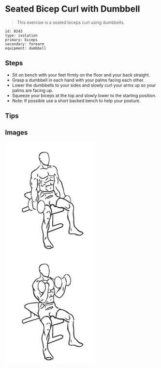 # Seated Bicep Curl with Dumbbell
> This exercise is a seated biceps curl using dumbbells.

``` 
id: 0243 
type: isolation 
primary: biceps 
secondary: forearm 
equipment: dumbbell 
``` 

## Steps

 - Sit on bench with your feet firmly on the floor and your back straight.
 - Grasp a dumbbell in each hand with your palms facing each other.
 - Lower the dumbbells to your sides and slowly curl your arms up so your palms are facing up.
 - Squeeze your biceps at the top and slowly lower to the starting position.
 - Note: If possible use a short backed bench to help your posture.

## Tips


## Images

<svg width="221pt" height="275pt" viewBox="0 0 221 275" xmlns="http://www.w3.org/2000/svg">
  <g fill="#FFF">
    <path d="M0 0h221v275H0V0m92.39 26.51c-4.49.79-8.49 4.77-8.53 9.46.09 4.66-.19 10.04 3.63 13.45-.43 3.42.73 7.11-.68 10.33-3.78 2.13-6.73 5.26-9.47 8.56-4.28 1.66-8.13 4.32-11.29 7.65-2.95 3.71-1.84 8.63-2.01 12.96-1.56 4.88-2.59 9.97-2.64 15.11.08 4.33 3.19 7.81 3.82 12.02.13 2.54-.65 5-1.15 7.45-5.79 1.56-12.44 2.1-16.49 7.13.21 1.72.1 3.53.64 5.2 3.98 2.68 7.97 5.35 11.86 8.16-3.05 4.87-3.76 10.57-3.27 16.19-4.49 1.62-9.01 3.21-13.32 5.26-2.1.94-1.06 3.8-1.32 5.6-.34 2.14 1.49 3.48 3.19 4.29 5.23-1.43 10.1-3.96 15.25-5.67 2.46 1.36 6.31 3.22 8.19-.06-2.8-.05-6.19.07-7.94-2.58-3.5-4.82-3.51-11.4-1.97-16.93.85-4.14 3.8-7.24 6.96-9.81.58 2.89 1.02 5.83.65 8.78-.62 4.81 2 9.23 1.99 14.02-.07 4.62 5.54 6.49 9.25 4.92-2.23-1.25-4.78-1.79-7.01-3.04-.83-2.95-.54-6.12-1.63-9.02-.71-1.92-1.13-3.94-.89-5.99.5-5.39-1.12-10.63-2.22-15.83-.47.66-.93 1.32-1.38 1.99 3.13 3.26-1.8 4.25-3.72 6.05-3.7-2.81-7.45-5.56-11.37-8.07.58-1.46.56-3.41 2.02-4.34 3.62-2.53 8.15-2.95 12.33-3.94.07 3.07.12 6.14.13 9.21.59-1.17 1.78-2.23 1.48-3.66-.4-6.52 1.22-12.88 2.29-19.25-.44.32-1.3.94-1.74 1.25-1.11-4.09-3.68-8.03-2.87-12.43.55-3.31.98-6.63 1.63-9.93.57.68 1.71 2.03 2.28 2.71-.55-3.88-1.48-7.76-1.34-11.7.17-4.86 4.81-7.7 8.54-9.91 4.67-1.65 6.88-6.4 10.74-9.19 4.31-3.1 2.88-9.18 3.5-13.72 1.85 2.04 2.85 4.64 4.55 6.77 3.23 2.77 7.58 3.85 11.76 3.89.11 1.99 1.35 4.15.07 5.99-2.76 2.81-6.54-.74-9.93-.08.83-3.36-1.9-5.77-3.62-8.28-.17-.14-.53-.42-.71-.56 1.22 2.95 2.29 5.96 3.68 8.83-2.73.54-5.44 1.16-8.11 1.97 2.54 1.37 5.27.08 7.9-.2 2.88-.42 5.66.68 8.27 1.73 1.33-.95 2.61-1.98 3.74-3.16 4.21-3.24 9.88-2.55 13.79.79-2.22-1.43-4.45-2.9-6.17-4.93-2.59.23-5.06 1.02-7.49 1.91-.03-1.36-.06-2.71-.11-4.06 3.06.99 6.29 1.69 9.48.81-2.44-1.55-5.47-1.33-8.21-1.88 1.62-4.67 2.54-9.61 2.82-14.55-.31-4.41-1.56-8.7-2.49-13.01-2.88-5.41-10.02-5.9-15.34-4.66m23.92 35.9l1.3-1.8c2.59 1.25 5.37 2.29 7.63 4.11 2.4 2.81 3.73 6.48 3.44 10.2-.69 5.07 3.81 8.99 3.32 14.08-.32 3.53 1.91 6.44 4.25 8.8 2.49 2.49 3.3 6.03 4.15 9.32 1.33 5.47 3.68 10.68 4.43 16.3.51 4.13 2.01 8.11 4.29 11.59-1.66 1.4-2.91 3.16-4 5.02-2.87-.22-5.69-.82-8.43-1.67.43-3.63.8-7.41-.29-10.96-.91-3.06-3.08-5.51-5.11-7.89-3.11-2.96-4.13-7.34-6.84-10.61.72 3 1.68 5.96 3.05 8.72 2.23 3.12 5.3 5.69 6.86 9.26 1.21 3.19 1.44 6.67 1 10.03-3.33-.94-6.76-2.3-8.75-5.31 1.45-1.45 3.53-2.59 3.69-4.88-1.79.97-3.41 2.21-4.83 3.67-.44-1.74-.46-3.57-.93-5.3-1.23-1.73-2.95-3.25-3.05-5.53-.56-4.19-.58-8.43-.4-12.64.25-3.47 2.77-6.42 2.8-9.91-.74-4.67-2.59-9.27-1.54-14.07 1.37.53 2.74 1.07 4.11 1.61-.06-.36-.19-1.09-.26-1.45a16.022 16.022 0 0 1-3.44-4.24c-.84 2.15-1.73 4.27-2.72 6.34.46 4.65 2.49 9.14 1.85 13.86-.7 2.7-2.24 5.07-3.6 7.48l-2.74.36c-.6-2.44-1.58-4.76-2.67-7.02.06 2.7.03 5.45-.88 8.03-3.1-.09-6.31-.06-8.87 1.94-.99-.62-1.98-1.24-2.96-1.86.49 1.56.94 3.13 1.33 4.72l-1.6-.05c1.07.88 2.15 1.74 3.21 2.62-1.89-2.66 1.4-3.85 2.91-5.19 4.09 1.15 7.27-3.26 11.18-1.33.47-.47 1.4-1.4 1.86-1.87.05 4.31.69 8.58.9 12.88-3.76 2.09-8.06 2.63-12.14 3.8-.45-.79-.86-1.59-1.26-2.4-2.38-1.72-4.13-4.09-6.07-6.25-.19 3.39 2.49 5.73 4.74 7.83l.7-1.44c.14.64.42 1.93.56 2.58-4.13-.87-8.3-1.64-12.53-1.68-2.44.04-4.59-1.27-6.54-2.58-.77-5.01-.06-10.47-3.04-14.96 1.53-.7 3.15-1.14 4.77-1.59.95.21 1.9.41 2.86.61-.77-.98-1.54-1.96-2.32-2.93-1.72 1.23-3.68 1.01-5.58.46l.64 1.48c-.69.15-2.08.47-2.77.62.93 2.99 2.88 5.63 3.33 8.77.1 2.69.08 5.39.45 8.07-.49 1.14-.97 2.27-1.45 3.41l-3.4-.36c-.61-2.02-1.25-4.03-1.89-6.04 1.53-3.43 2.09-7.16 3.27-10.7-.31-.44-.92-1.33-1.22-1.78.31-3.76 1.51-7.83-.44-11.37-.49-1.17-1.35-1.49-2.57-.96.54 2.21 2.18 4.22 1.73 6.61-.5 3.33-.39 6.7-.3 10.06.2 4.8-4 8.51-3.55 13.34.48-.85 1.43-2.56 1.91-3.42 1.86 4.1 2.43 8.64 2.1 13.1-.09 3.45-2.29 6.51-2.03 10 .14 3.08.9 6.27 2.87 8.72-.51 4.42-2.27 8.67-1.91 13.18.33 5.32 1.93 11.78 7.4 14.01 2.67.91 5.09-.73 7.26-2.06.75 2.68 1.71 5.33 2.15 8.1-.24 3.93-.55 7.89-1.17 11.78-1.67 5.3-3.93 10.57-4.3 16.17.86 8.41 4.88 16.45 3.54 25.06-1.12 4.27.71 8.34 1 12.57.92 3.12 2.66 6 2.76 9.34.03 2.38 2.17 3.81 3.98 4.91 3.59 2.51 8.22 1.9 12.31 1.43.4-.49 1.2-1.46 1.6-1.95l3.81-.06c.58-1.87 1.68-4.02.3-5.82-2.76-4.45-6.62-8.11-8.97-12.85-4.16-5.46-4.53-12.63-3.99-19.21 11.59-4.2 23.08-8.67 34.61-13 3.34-.89 2.72-4.92 3.5-7.54-2.21-1.03-4.35-2.25-6.72-2.87-6.36 1.64-12.49 4.1-18.76 6.06.09-9.36.29-18.71.31-28.06 8.22-2.09 16.49-4.11 24.46-7.05 2.87-.96 3.07-4.31 2.68-6.85 2.55 2.57 5.58 4.65 9.15 5.51-.07 2.53-.6 5.01-1.46 7.39.24-.41.73-1.23.97-1.64.61.82 1.2 1.67 1.83 2.5-.28-2.47-.57-4.93-.92-7.39 1.19-.24 2.39-.48 3.58-.71-.09-.43-.28-1.28-.38-1.7-3.06-.81-6.26-1.53-8.65-3.74-3.25-2.78-7.45-4.36-11.76-4.06-4.16.37-8.42-.62-11.85-3.05 1.97-4.99.77-11.18 4.95-15.13 2.88-4.44 9.05-3.03 12.9-.74.47.04 1.41.11 1.88.15 3.78 2.38 7.51 4.83 11.16 7.4 2.76 1.96 6.62 2.47 8.56 5.49 1.24 2.47 2.27 5.06 3.19 7.67-1.25 5.62-1.79 11.38-1.71 17.13 1.05 5.2 1.73 10.49 1.28 15.81-.46 4.46.7 8.82 1.48 13.17 3.1 3.22 6.36 6.29 9.08 9.86 2.44 3.14 6.25 4.65 10.1 5.06.69.87 1.37 1.75 2.05 2.64-2.02 1-3.89 2.31-6.02 3.07-3.53-.55-7.24-.69-10.47-2.36-3.87-2.17-8.38-.56-12.54-.91-1.38 0-3.43-.6-3.26-2.36-.02-4.34.22-8.82 2.05-12.83-.23-4.3.25-8.65-.55-12.9-.71-2.82-2.59-5.15-3.39-7.93-.98-4.28-.47-9.02-2.86-12.89-.62 4.58-1.69 9.72.69 14.01 1.68 3.34 3.7 6.63 3.99 10.47 1.55 8.23-3.58 15.91-2.08 24.17 3.01 2.25 6.74 2.78 10.36 2 3.71-.89 6.99 1.25 9.99 3.1 2.66-.07 5.28.49 7.92.54 3.37-1.17 6.7-2.86 8.86-5.8-1.2-1.4-2.33-2.9-3.81-4.04-2.15-1.08-4.8-.93-6.73-2.49-3.41-2.16-5.44-5.79-8.57-8.26-1.03-.98-2.5-1.76-2.72-3.3-2.02-7.69-1.02-15.73-1.83-23.56-1.37-6.73-1.3-13.74.19-20.43-.22-5.69-3.03-11.62-8.39-14.18.71-4.86.34-10.18-2.52-14.32-2.09-3.24-6.9-4.63-10.17-2.38-.66-2.01-1.56-3.92-2.5-5.8-2.29-4.67-1.35-10.1-3.27-14.88-1.63-4.24-2.04-8.85-3.85-13.02-1.44-3.68-6.01-5.32-6.65-9.41-.67-3.55-1.08-7.2-2.66-10.5-2.34-4.31-.02-9.72-2.93-13.88-1.61-3.94-5.68-5.96-9.59-6.89-1.21.43-2.49 1.27-2.45 2.69m-11.13 11.3c.49 3.81 2.63 7.53.74 11.3-3.61 1.06-6.74 3.08-9.91 4.99-4.87 2.31-8.4-2.61-11.96-5.01.44 4.17 5.07 7.08 8.96 7.44 4.42.55 6.87-3.81 10.87-4.65 3.22-.64 3.87-4.27 5.2-6.74-.99-2.6-2.02-5.23-3.9-7.33m-23.72 5.53c-1.31 2.7-2.52 5.84-.85 8.68 1.09-2.75 2.45-5.84.85-8.68m27.1 3.68c1.94 4.89 7.82 2.82 11.46 1.46-1.96-1.38-4.18-.21-6.22.22-1.73-.6-3.47-1.21-5.24-1.68m19.33 2.55c-.24 5.05 3.9 9.26 2.86 14.32-.29 2.26-.55 4.52-.58 6.79 4.55-6.67.99-14.74-2.28-21.11m-14.27 2.96c-1.18 1.05-2.43 2.05-4.01 2.41.73.45 1.45.91 2.18 1.38.13.81.41 2.45.54 3.27-2.41.83-5.08 1.25-6.85 3.27-.54.1-1.61.28-2.15.37-.4.61-1.2 1.81-1.61 2.41-2.08-.8-4.1-1.77-6.19-2.54 1.27 2.3 3.4 3.81 5.89 4.56 2.95-3.7 7.76-4.8 11.85-6.76 2.78.25 5.54.67 8.23 1.49-1.54-3.01-4.89-3.22-7.88-2.94-.38-1.53-1.01-2.96-1.85-4.29.91-.59 1.82-1.18 2.72-1.78 1.24.42 2.48.83 3.73 1.24-.85-.83-1.71-1.65-2.56-2.47-.51.1-1.53.28-2.04.38m-14.6 8.73c1.57-.71 3.1-1.52 4.64-2.3 1.32-2.28 2.99-4.34 4.67-6.36-4.85.37-5.9 6.01-9.31 8.66m-26.74-5.38c.02.84.08 2.53.11 3.37 1.6-1.58 3.28-3.08 4.83-4.72-1.67.38-3.32.83-4.94 1.35m11.57 2.99c.06.76.17 2.26.23 3.01 2.77 1.66 5.9 1.43 8.89.57-.58-.58-1.17-1.16-1.75-1.74-1.89.62-5.35 1.69-5.85-1.15.6-.43 1.78-1.3 2.38-1.73-1.43-.82-2.67.43-3.9 1.04m-19.4 5.3c.39 2.9.31 6.04 1.95 8.59 1.33-3.05 1.14-6.7-1.95-8.59m29.77 5.71c1.44 2.96 5.5 2.18 6.57-.7-2.19.22-4.39.38-6.57.7m2.09 5.12c-2.68-1.35-5.29-2.82-7.86-4.35-.08 3.84 4.67 6.3 7.86 4.35m16.19 3.54c-1.12.61-.87 3.41.72 2.24 2.08-.83 1.39-4.66-.72-2.24m-36.96 27.81c-.18 2.81.47 5.53 1.95 7.94-.16-2.72-.52-5.41-.84-8.1l-1.11.16m-4.75 4.91c-.77.92-.7 2.88.52 3.39 1.9-.14 1.42-4.32-.52-3.39m86.57 6.63c.72 2.78 2.1 5.38 2.48 8.25a9.079 9.079 0 0 1-2.63 2.75c-3.67-.14-5.91-3.63-9.18-4.89 1.67 3.04 4.35 5.86 7.96 6.33 2.46.53 4.48-1.5 5.68-3.39.41-3.57-1.78-6.77-4.31-9.05m6.15 59.21c-1.47 3.32-.64 6.76 1.85 9.26-.47-3.11-1.04-6.22-1.85-9.26z"/>
    <path d="M88.73 30.67c3.56-3.26 8.72-3.22 13.25-3.04 1.91 1.88 4.59 3.53 5.04 6.4.59 4.37 2.51 8.68 1.59 13.14-.55 2.89-.86 5.85-1.92 8.61-1.03 1.67-3.19 2.75-5.04 1.68-3.28-1.47-7.53-2.26-9.13-5.9-1.16-2.84-4.26-3.94-6.21-6.12.58-1.45 1.16-2.89 1.74-4.33-.71.11-2.12.34-2.82.45-.25-3.87.29-8.28 3.5-10.89zM86.85 121.3c2.22 1.39 4.45 3.1 7.21 3.1 4.31.18 8.53 1.2 12.83 1.35 4.29-.67 8.57-1.59 12.64-3.1a79.5 79.5 0 0 0 3.48 3.39c-.06 1.61-.15 3.21-.28 4.82l1.55.36c.86 2.87 3.23 4.65 5.6 6.24 2.07-.04 4.13.14 6.17.5-4.53 2.34-6.97 6.69-9.52 10.84-.37 3.75-.92 7.47-1.66 11.17-1.25-2.8-3.91-4.28-6.6-5.4-1.92.55-3.86 1.03-5.8 1.53-.74-1.61-1.46-3.23-2.17-4.86 1.02-1.73 1.99-3.48 2.79-5.33-1.87 1.36-4.23 2.77-4.68 5.22.63 3.36 2.56 6.29 3.58 9.53-2.94-3.76-8.17-6.4-12.75-3.92-.49-3.14-1.35-6.36-3.46-8.83-1.61-2.21-4.6-2.29-6.95-3.18-2.6 1.04-4.63 2.98-6.52 5-2.96-3.6-3.04-8.62-1.54-12.85 1.47-4.14.39-8.55.89-12.81.24 1.2.73 3.58.97 4.78.7-2.95 3.82-4.55 4.22-7.55m12.36 6.89c-.94.35-1.89.67-2.84.97-1.53 5.04-7.23 5.96-10.09 9.8 4.52-1.48 9.83-3.49 11.37-8.48 6.32-1.3 12.87-1.13 19.11-2.88 1.56-.65 2.52-2.17 3.7-3.31-6.71 2.95-13.98 3.94-21.25 3.9m-9.53-2.92c-1.31 3.03-3.26 6.33-1.71 9.66.79-2.67 1.55-5.36 2.65-7.93 2.02.4 4.1 1.47 6.18.87.09-.22.25-.66.34-.87-2.45-.73-4.96-1.21-7.46-1.73m-7.05 4.78c.18 6.39-.22 12.74-.46 19.12 1.26-2.55 2.44-5.27 2.25-8.18-.09-3.69.41-7.71-1.79-10.94m16.73 2.38c-.07 1.26-.13 2.52-.17 3.79 1.02-1.18 2.02-2.37 2.99-3.59l-2.82-.2m6.18 4.17c-2.38 1.84-6.03 2.94-6.62 6.28 6.71-3.71 13.13-8.46 21.01-9.37-4.83-2.42-10.18.69-14.39 3.09m10.65-2.03c-.33.61-.98 1.83-1.3 2.44-4.2.56-8.09 2.39-11.51 4.83 4.13-.18 7.59-2.77 11.61-3.46 1.61-1.23 3.27-2.38 4.88-3.61l-3.68-.2zM146.67 140.89c1.27-3.74 5.09-5.5 8.2-7.44 2.02 1.55 4.37 2.97 5.41 5.41 1.98 3.81 1.62 8.19 1.91 12.33-4.79-4.01-10.11-7.21-15.52-10.3z"/>
    <path d="M90.29 146.15c4.19.85 6.59 5.13 7.45 9.02.94 5.7.41 11.97-2.9 16.86-1.91 2.69-5.29 5.01-8.71 3.78-4.03-1.94-5.35-6.77-5.77-10.87-.55-7.35 2.29-16.23 9.93-18.79zM113.14 162.63c.18-2.91 2.54-4.41 4.83-5.66 2.69 1.93 4.86 7.48 8.77 4.66 4.03 2.49 8.66 4.07 13.44 3.61 2.53-.55 5.45 2.27 3.91 4.76-7.46 3.04-15.27 5.21-23.13 6.96-1.6.47-3.39.7-4.58 2.01.85-5.67-.25-11.43-3.24-16.34z"/>
    <path d="M99.54 158.19c2.7.42 5.45.55 8.13 1.14 4.93 5.64 7.69 13.02 6.83 20.57-.87-2.94-2.47-5.57-4.86-7.49-1.15-.41-2.17.53-3.21.83l.07-1.03c-1.83 1.91-3.75 3.75-5.43 5.8 2.09-.64 3.86-1.95 5.59-3.24l-.61-.9c1.3-.05 2.61-.09 3.91-.13l-1.04.7c1.02.89 2.05 1.78 3.07 2.68-.09 1.92-.21 3.83-.45 5.74 1.5 4.04-1.94 7.31-2.56 11.13-.79 4.63-4 8.27-5.26 12.74-1.07 3.45-.99 7.15-.4 10.68 2.71-4.82 1.02-10.94 4.36-15.62.24 4.41 1.01 9.13-.98 13.28-3.04 6.48-3.19 13.97-1.87 20.9.82 5.66 4.63 10.12 7.36 14.96 2.5 3.02 5.1 5.99 6.96 9.48-1.43.31-2.86.59-4.29.85-.17-.72-.51-2.18-.68-2.9-.49-.26-1.46-.78-1.95-1.04-3.1.7-6.28.46-9.41.83-2.67 1.65 1.26 1.28 2.15 1.8 3.17 1.01 7.15-2.11 9.14 1.68-4.52 3.81-13.5 1.98-14.15-4.49-1.2-5.17-3.54-10-4.63-15.2.11-3.31 1.23-6.56.82-9.9-.46-6.86-3.54-13.23-3.94-20.1.22-5.13 1.99-10.07 3.99-14.76 1.46 2.67 1.27 6.8 4.47 8.14-1.37-5.65-3.78-11.23-3.46-17.14.7-4.62-.1-9.45-2.07-13.67 2.03-2.98 2.57-7.1 5.89-9.03-.53.07-1.58.2-2.11.27.24-2.52.47-5.04.62-7.56m4.75 31.09l.44 2.03 2.91.15c.35-.73.69-1.46 1.03-2.2-1.46-.03-2.92.01-4.38.02m-6.88 54.62c3.34-1.65 4.64-5.29 6.09-8.46-4.02.34-4.66 5.44-6.09 8.46zM43.95 167.13c4.38-1.73 8.8-3.38 13.09-5.31.88 2.09 1.78 4.17 2.72 6.23-4.92 1.65-9.81 3.42-14.53 5.6-1.19-1.98-1.14-4.3-1.28-6.52z"/>
    <path d="M114.14 185.22c.6-2.14 1.63-4.17 3.42-5.58.55 10.33-1.19 20.69-.3 31.02 6.43-1.61 12.59-4.15 18.94-6.04 2.01-.86 3.93.5 5.81 1.08-.14 1.33-.29 2.66-.43 3.99-11.58 5.02-23.59 8.98-35.35 13.53 1.04-3.62 2.69-7.02 3.66-10.65.78-4.16.09-8.4.01-12.58.31-5.19 2.87-9.84 4.24-14.77z"/>
  </g>
  <g fill="#333">
    <path d="M92.39 26.51c5.32-1.24 12.46-.75 15.34 4.66.93 4.31 2.18 8.6 2.49 13.01-.28 4.94-1.2 9.88-2.82 14.55 2.74.55 5.77.33 8.21 1.88-3.19.88-6.42.18-9.48-.81.05 1.35.08 2.7.11 4.06 2.43-.89 4.9-1.68 7.49-1.91 1.72 2.03 3.95 3.5 6.17 4.93-3.91-3.34-9.58-4.03-13.79-.79-1.13 1.18-2.41 2.21-3.74 3.16-2.61-1.05-5.39-2.15-8.27-1.73-2.63.28-5.36 1.57-7.9.2 2.67-.81 5.38-1.43 8.11-1.97-1.39-2.87-2.46-5.88-3.68-8.83.18.14.54.42.71.56 1.72 2.51 4.45 4.92 3.62 8.28 3.39-.66 7.17 2.89 9.93.08 1.28-1.84.04-4-.07-5.99-4.18-.04-8.53-1.12-11.76-3.89-1.7-2.13-2.7-4.73-4.55-6.77-.62 4.54.81 10.62-3.5 13.72-3.86 2.79-6.07 7.54-10.74 9.19-3.73 2.21-8.37 5.05-8.54 9.91-.14 3.94.79 7.82 1.34 11.7-.57-.68-1.71-2.03-2.28-2.71-.65 3.3-1.08 6.62-1.63 9.93-.81 4.4 1.76 8.34 2.87 12.43.44-.31 1.3-.93 1.74-1.25-1.07 6.37-2.69 12.73-2.29 19.25.3 1.43-.89 2.49-1.48 3.66-.01-3.07-.06-6.14-.13-9.21-4.18.99-8.71 1.41-12.33 3.94-1.46.93-1.44 2.88-2.02 4.34 3.92 2.51 7.67 5.26 11.37 8.07 1.92-1.8 6.85-2.79 3.72-6.05.45-.67.91-1.33 1.38-1.99 1.1 5.2 2.72 10.44 2.22 15.83-.24 2.05.18 4.07.89 5.99 1.09 2.9.8 6.07 1.63 9.02 2.23 1.25 4.78 1.79 7.01 3.04-3.71 1.57-9.32-.3-9.25-4.92.01-4.79-2.61-9.21-1.99-14.02.37-2.95-.07-5.89-.65-8.78-3.16 2.57-6.11 5.67-6.96 9.81-1.54 5.53-1.53 12.11 1.97 16.93 1.75 2.65 5.14 2.53 7.94 2.58-1.88 3.28-5.73 1.42-8.19.06-5.15 1.71-10.02 4.24-15.25 5.67-1.7-.81-3.53-2.15-3.19-4.29.26-1.8-.78-4.66 1.32-5.6 4.31-2.05 8.83-3.64 13.32-5.26-.49-5.62.22-11.32 3.27-16.19-3.89-2.81-7.88-5.48-11.86-8.16-.54-1.67-.43-3.48-.64-5.2 4.05-5.03 10.7-5.57 16.49-7.13.5-2.45 1.28-4.91 1.15-7.45-.63-4.21-3.74-7.69-3.82-12.02.05-5.14 1.08-10.23 2.64-15.11.17-4.33-.94-9.25 2.01-12.96 3.16-3.33 7.01-5.99 11.29-7.65 2.74-3.3 5.69-6.43 9.47-8.56 1.41-3.22.25-6.91.68-10.33-3.82-3.41-3.54-8.79-3.63-13.45.04-4.69 4.04-8.67 8.53-9.46m-3.66 4.16c-3.21 2.61-3.75 7.02-3.5 10.89.7-.11 2.11-.34 2.82-.45-.58 1.44-1.16 2.88-1.74 4.33 1.95 2.18 5.05 3.28 6.21 6.12 1.6 3.64 5.85 4.43 9.13 5.9 1.85 1.07 4.01-.01 5.04-1.68 1.06-2.76 1.37-5.72 1.92-8.61.92-4.46-1-8.77-1.59-13.14-.45-2.87-3.13-4.52-5.04-6.4-4.53-.18-9.69-.22-13.25 3.04M43.95 167.13c.14 2.22.09 4.54 1.28 6.52 4.72-2.18 9.61-3.95 14.53-5.6-.94-2.06-1.84-4.14-2.72-6.23-4.29 1.93-8.71 3.58-13.09 5.31z"/>
    <path d="M116.31 62.41c-.04-1.42 1.24-2.26 2.45-2.69 3.91.93 7.98 2.95 9.59 6.89 2.91 4.16.59 9.57 2.93 13.88 1.58 3.3 1.99 6.95 2.66 10.5.64 4.09 5.21 5.73 6.65 9.41 1.81 4.17 2.22 8.78 3.85 13.02 1.92 4.78.98 10.21 3.27 14.88.94 1.88 1.84 3.79 2.5 5.8 3.27-2.25 8.08-.86 10.17 2.38 2.86 4.14 3.23 9.46 2.52 14.32 5.36 2.56 8.17 8.49 8.39 14.18a49.183 49.183 0 0 0-.19 20.43c.81 7.83-.19 15.87 1.83 23.56.22 1.54 1.69 2.32 2.72 3.3 3.13 2.47 5.16 6.1 8.57 8.26 1.93 1.56 4.58 1.41 6.73 2.49 1.48 1.14 2.61 2.64 3.81 4.04-2.16 2.94-5.49 4.63-8.86 5.8-2.64-.05-5.26-.61-7.92-.54-3-1.85-6.28-3.99-9.99-3.1-3.62.78-7.35.25-10.36-2-1.5-8.26 3.63-15.94 2.08-24.17-.29-3.84-2.31-7.13-3.99-10.47-2.38-4.29-1.31-9.43-.69-14.01 2.39 3.87 1.88 8.61 2.86 12.89.8 2.78 2.68 5.11 3.39 7.93.8 4.25.32 8.6.55 12.9-1.83 4.01-2.07 8.49-2.05 12.83-.17 1.76 1.88 2.36 3.26 2.36 4.16.35 8.67-1.26 12.54.91 3.23 1.67 6.94 1.81 10.47 2.36 2.13-.76 4-2.07 6.02-3.07-.68-.89-1.36-1.77-2.05-2.64-3.85-.41-7.66-1.92-10.1-5.06-2.72-3.57-5.98-6.64-9.08-9.86-.78-4.35-1.94-8.71-1.48-13.17.45-5.32-.23-10.61-1.28-15.81-.08-5.75.46-11.51 1.71-17.13-.92-2.61-1.95-5.2-3.19-7.67-1.94-3.02-5.8-3.53-8.56-5.49-3.65-2.57-7.38-5.02-11.16-7.4-.47-.04-1.41-.11-1.88-.15-3.85-2.29-10.02-3.7-12.9.74-4.18 3.95-2.98 10.14-4.95 15.13 3.43 2.43 7.69 3.42 11.85 3.05 4.31-.3 8.51 1.28 11.76 4.06 2.39 2.21 5.59 2.93 8.65 3.74.1.42.29 1.27.38 1.7-1.19.23-2.39.47-3.58.71.35 2.46.64 4.92.92 7.39-.63-.83-1.22-1.68-1.83-2.5-.24.41-.73 1.23-.97 1.64.86-2.38 1.39-4.86 1.46-7.39-3.57-.86-6.6-2.94-9.15-5.51.39 2.54.19 5.89-2.68 6.85-7.97 2.94-16.24 4.96-24.46 7.05-.02 9.35-.22 18.7-.31 28.06 6.27-1.96 12.4-4.42 18.76-6.06 2.37.62 4.51 1.84 6.72 2.87-.78 2.62-.16 6.65-3.5 7.54-11.53 4.33-23.02 8.8-34.61 13-.54 6.58-.17 13.75 3.99 19.21 2.35 4.74 6.21 8.4 8.97 12.85 1.38 1.8.28 3.95-.3 5.82l-3.81.06c-.4.49-1.2 1.46-1.6 1.95-4.09.47-8.72 1.08-12.31-1.43-1.81-1.1-3.95-2.53-3.98-4.91-.1-3.34-1.84-6.22-2.76-9.34-.29-4.23-2.12-8.3-1-12.57 1.34-8.61-2.68-16.65-3.54-25.06.37-5.6 2.63-10.87 4.3-16.17.62-3.89.93-7.85 1.17-11.78-.44-2.77-1.4-5.42-2.15-8.1-2.17 1.33-4.59 2.97-7.26 2.06-5.47-2.23-7.07-8.69-7.4-14.01-.36-4.51 1.4-8.76 1.91-13.18-1.97-2.45-2.73-5.64-2.87-8.72-.26-3.49 1.94-6.55 2.03-10 .33-4.46-.24-9-2.1-13.1-.48.86-1.43 2.57-1.91 3.42-.45-4.83 3.75-8.54 3.55-13.34-.09-3.36-.2-6.73.3-10.06.45-2.39-1.19-4.4-1.73-6.61 1.22-.53 2.08-.21 2.57.96 1.95 3.54.75 7.61.44 11.37.3.45.91 1.34 1.22 1.78-1.18 3.54-1.74 7.27-3.27 10.7.64 2.01 1.28 4.02 1.89 6.04l3.4.36c.48-1.14.96-2.27 1.45-3.41-.37-2.68-.35-5.38-.45-8.07-.45-3.14-2.4-5.78-3.33-8.77.69-.15 2.08-.47 2.77-.62l-.64-1.48c1.9.55 3.86.77 5.58-.46.78.97 1.55 1.95 2.32 2.93-.96-.2-1.91-.4-2.86-.61-1.62.45-3.24.89-4.77 1.59 2.98 4.49 2.27 9.95 3.04 14.96 1.95 1.31 4.1 2.62 6.54 2.58 4.23.04 8.4.81 12.53 1.68-.14-.65-.42-1.94-.56-2.58l-.7 1.44c-2.25-2.1-4.93-4.44-4.74-7.83 1.94 2.16 3.69 4.53 6.07 6.25.4.81.81 1.61 1.26 2.4 4.08-1.17 8.38-1.71 12.14-3.8-.21-4.3-.85-8.57-.9-12.88-.46.47-1.39 1.4-1.86 1.87-3.91-1.93-7.09 2.48-11.18 1.33-1.51 1.34-4.8 2.53-2.91 5.19-1.06-.88-2.14-1.74-3.21-2.62l1.6.05c-.39-1.59-.84-3.16-1.33-4.72.98.62 1.97 1.24 2.96 1.86 2.56-2 5.77-2.03 8.87-1.94.91-2.58.94-5.33.88-8.03 1.09 2.26 2.07 4.58 2.67 7.02l2.74-.36c1.36-2.41 2.9-4.78 3.6-7.48.64-4.72-1.39-9.21-1.85-13.86.99-2.07 1.88-4.19 2.72-6.34.9 1.61 2.06 3.03 3.44 4.24.07.36.2 1.09.26 1.45-1.37-.54-2.74-1.08-4.11-1.61-1.05 4.8.8 9.4 1.54 14.07-.03 3.49-2.55 6.44-2.8 9.91-.18 4.21-.16 8.45.4 12.64.1 2.28 1.82 3.8 3.05 5.53.47 1.73.49 3.56.93 5.3 1.42-1.46 3.04-2.7 4.83-3.67-.16 2.29-2.24 3.43-3.69 4.88 1.99 3.01 5.42 4.37 8.75 5.31.44-3.36.21-6.84-1-10.03-1.56-3.57-4.63-6.14-6.86-9.26-1.37-2.76-2.33-5.72-3.05-8.72 2.71 3.27 3.73 7.65 6.84 10.61 2.03 2.38 4.2 4.83 5.11 7.89 1.09 3.55.72 7.33.29 10.96 2.74.85 5.56 1.45 8.43 1.67 1.09-1.86 2.34-3.62 4-5.02-2.28-3.48-3.78-7.46-4.29-11.59-.75-5.62-3.1-10.83-4.43-16.3-.85-3.29-1.66-6.83-4.15-9.32-2.34-2.36-4.57-5.27-4.25-8.8.49-5.09-4.01-9.01-3.32-14.08.29-3.72-1.04-7.39-3.44-10.2-2.26-1.82-5.04-2.86-7.63-4.11l-1.3 1.8M86.85 121.3c-.4 3-3.52 4.6-4.22 7.55-.24-1.2-.73-3.58-.97-4.78-.5 4.26.58 8.67-.89 12.81-1.5 4.23-1.42 9.25 1.54 12.85 1.89-2.02 3.92-3.96 6.52-5 2.35.89 5.34.97 6.95 3.18 2.11 2.47 2.97 5.69 3.46 8.83 4.58-2.48 9.81.16 12.75 3.92-1.02-3.24-2.95-6.17-3.58-9.53.45-2.45 2.81-3.86 4.68-5.22-.8 1.85-1.77 3.6-2.79 5.33.71 1.63 1.43 3.25 2.17 4.86 1.94-.5 3.88-.98 5.8-1.53 2.69 1.12 5.35 2.6 6.6 5.4.74-3.7 1.29-7.42 1.66-11.17 2.55-4.15 4.99-8.5 9.52-10.84-2.04-.36-4.1-.54-6.17-.5-2.37-1.59-4.74-3.37-5.6-6.24l-1.55-.36c.13-1.61.22-3.21.28-4.82a79.5 79.5 0 0 1-3.48-3.39c-4.07 1.51-8.35 2.43-12.64 3.1-4.3-.15-8.52-1.17-12.83-1.35-2.76 0-4.99-1.71-7.21-3.1m59.82 19.59c5.41 3.09 10.73 6.29 15.52 10.3-.29-4.14.07-8.52-1.91-12.33-1.04-2.44-3.39-3.86-5.41-5.41-3.11 1.94-6.93 3.7-8.2 7.44m-56.38 5.26c-7.64 2.56-10.48 11.44-9.93 18.79.42 4.1 1.74 8.93 5.77 10.87 3.42 1.23 6.8-1.09 8.71-3.78 3.31-4.89 3.84-11.16 2.9-16.86-.86-3.89-3.26-8.17-7.45-9.02m22.85 16.48c2.99 4.91 4.09 10.67 3.24 16.34 1.19-1.31 2.98-1.54 4.58-2.01 7.86-1.75 15.67-3.92 23.13-6.96 1.54-2.49-1.38-5.31-3.91-4.76-4.78.46-9.41-1.12-13.44-3.61-3.91 2.82-6.08-2.73-8.77-4.66-2.29 1.25-4.65 2.75-4.83 5.66m-13.6-4.44c-.15 2.52-.38 5.04-.62 7.56.53-.07 1.58-.2 2.11-.27-3.32 1.93-3.86 6.05-5.89 9.03 1.97 4.22 2.77 9.05 2.07 13.67-.32 5.91 2.09 11.49 3.46 17.14-3.2-1.34-3.01-5.47-4.47-8.14-2 4.69-3.77 9.63-3.99 14.76.4 6.87 3.48 13.24 3.94 20.1.41 3.34-.71 6.59-.82 9.9 1.09 5.2 3.43 10.03 4.63 15.2.65 6.47 9.63 8.3 14.15 4.49-1.99-3.79-5.97-.67-9.14-1.68-.89-.52-4.82-.15-2.15-1.8 3.13-.37 6.31-.13 9.41-.83.49.26 1.46.78 1.95 1.04.17.72.51 2.18.68 2.9 1.43-.26 2.86-.54 4.29-.85-1.86-3.49-4.46-6.46-6.96-9.48-2.73-4.84-6.54-9.3-7.36-14.96-1.32-6.93-1.17-14.42 1.87-20.9 1.99-4.15 1.22-8.87.98-13.28-3.34 4.68-1.65 10.8-4.36 15.62-.59-3.53-.67-7.23.4-10.68 1.26-4.47 4.47-8.11 5.26-12.74.62-3.82 4.06-7.09 2.56-11.13.24-1.91.36-3.82.45-5.74-1.02-.9-2.05-1.79-3.07-2.68l1.04-.7c-1.3.04-2.61.08-3.91.13l.61.9c-1.73 1.29-3.5 2.6-5.59 3.24 1.68-2.05 3.6-3.89 5.43-5.8l-.07 1.03c1.04-.3 2.06-1.24 3.21-.83 2.39 1.92 3.99 4.55 4.86 7.49.86-7.55-1.9-14.93-6.83-20.57-2.68-.59-5.43-.72-8.13-1.14m14.6 27.03c-1.37 4.93-3.93 9.58-4.24 14.77.08 4.18.77 8.42-.01 12.58-.97 3.63-2.62 7.03-3.66 10.65 11.76-4.55 23.77-8.51 35.35-13.53.14-1.33.29-2.66.43-3.99-1.88-.58-3.8-1.94-5.81-1.08-6.35 1.89-12.51 4.43-18.94 6.04-.89-10.33.85-20.69.3-31.02-1.79 1.41-2.82 3.44-3.42 5.58z"/>
    <path d="M105.18 73.71c1.88 2.1 2.91 4.73 3.9 7.33-1.33 2.47-1.98 6.1-5.2 6.74-4 .84-6.45 5.2-10.87 4.65-3.89-.36-8.52-3.27-8.96-7.44 3.56 2.4 7.09 7.32 11.96 5.01 3.17-1.91 6.3-3.93 9.91-4.99 1.89-3.77-.25-7.49-.74-11.3zM81.46 79.24c1.6 2.84.24 5.93-.85 8.68-1.67-2.84-.46-5.98.85-8.68zM108.56 82.92c1.77.47 3.51 1.08 5.24 1.68 2.04-.43 4.26-1.6 6.22-.22-3.64 1.36-9.52 3.43-11.46-1.46zM127.89 85.47c3.27 6.37 6.83 14.44 2.28 21.11.03-2.27.29-4.53.58-6.79 1.04-5.06-3.1-9.27-2.86-14.32zM113.62 88.43c.51-.1 1.53-.28 2.04-.38.85.82 1.71 1.64 2.56 2.47-1.25-.41-2.49-.82-3.73-1.24-.9.6-1.81 1.19-2.72 1.78.84 1.33 1.47 2.76 1.85 4.29 2.99-.28 6.34-.07 7.88 2.94-2.69-.82-5.45-1.24-8.23-1.49-4.09 1.96-8.9 3.06-11.85 6.76-2.49-.75-4.62-2.26-5.89-4.56 2.09.77 4.11 1.74 6.19 2.54.41-.6 1.21-1.8 1.61-2.41.54-.09 1.61-.27 2.15-.37 1.77-2.02 4.44-2.44 6.85-3.27-.13-.82-.41-2.46-.54-3.27-.73-.47-1.45-.93-2.18-1.38 1.58-.36 2.83-1.36 4.01-2.41z"/>
    <path d="M99.02 97.16c3.41-2.65 4.46-8.29 9.31-8.66-1.68 2.02-3.35 4.08-4.67 6.36-1.54.78-3.07 1.59-4.64 2.3zM72.28 91.78c1.62-.52 3.27-.97 4.94-1.35-1.55 1.64-3.23 3.14-4.83 4.72-.03-.84-.09-2.53-.11-3.37zM83.85 94.77c1.23-.61 2.47-1.86 3.9-1.04-.6.43-1.78 1.3-2.38 1.73.5 2.84 3.96 1.77 5.85 1.15.58.58 1.17 1.16 1.75 1.74-2.99.86-6.12 1.09-8.89-.57-.06-.75-.17-2.25-.23-3.01zM64.45 100.07c3.09 1.89 3.28 5.54 1.95 8.59-1.64-2.55-1.56-5.69-1.95-8.59zM94.22 105.78c2.18-.32 4.38-.48 6.57-.7-1.07 2.88-5.13 3.66-6.57.7zM96.31 110.9c-3.19 1.95-7.94-.51-7.86-4.35 2.57 1.53 5.18 3 7.86 4.35zM112.5 114.44c2.11-2.42 2.8 1.41.72 2.24-1.59 1.17-1.84-1.63-.72-2.24zM99.21 128.19c7.27.04 14.54-.95 21.25-3.9-1.18 1.14-2.14 2.66-3.7 3.31-6.24 1.75-12.79 1.58-19.11 2.88-1.54 4.99-6.85 7-11.37 8.48 2.86-3.84 8.56-4.76 10.09-9.8.95-.3 1.9-.62 2.84-.97zM89.68 125.27c2.5.52 5.01 1 7.46 1.73-.09.21-.25.65-.34.87-2.08.6-4.16-.47-6.18-.87-1.1 2.57-1.86 5.26-2.65 7.93-1.55-3.33.4-6.63 1.71-9.66zM82.63 130.05c2.2 3.23 1.7 7.25 1.79 10.94.19 2.91-.99 5.63-2.25 8.18.24-6.38.64-12.73.46-19.12z"/>
    <path d="M99.36 132.43l2.82.2c-.97 1.22-1.97 2.41-2.99 3.59.04-1.27.1-2.53.17-3.79zM105.54 136.6c4.21-2.4 9.56-5.51 14.39-3.09-7.88.91-14.3 5.66-21.01 9.37.59-3.34 4.24-4.44 6.62-6.28z"/>
    <path d="M116.19 134.57l3.68.2c-1.61 1.23-3.27 2.38-4.88 3.61-4.02.69-7.48 3.28-11.61 3.46 3.42-2.44 7.31-4.27 11.51-4.83.32-.61.97-1.83 1.3-2.44zM75.54 142.25l1.11-.16c.32 2.69.68 5.38.84 8.1-1.48-2.41-2.13-5.13-1.95-7.94zM70.79 147.16c1.94-.93 2.42 3.25.52 3.39-1.22-.51-1.29-2.47-.52-3.39zM157.36 153.79c2.53 2.28 4.72 5.48 4.31 9.05-1.2 1.89-3.22 3.92-5.68 3.39-3.61-.47-6.29-3.29-7.96-6.33 3.27 1.26 5.51 4.75 9.18 4.89a9.079 9.079 0 0 0 2.63-2.75c-.38-2.87-1.76-5.47-2.48-8.25zM104.29 189.28c1.46-.01 2.92-.05 4.38-.02-.34.74-.68 1.47-1.03 2.2l-2.91-.15-.44-2.03zM163.51 213c.81 3.04 1.38 6.15 1.85 9.26-2.49-2.5-3.32-5.94-1.85-9.26zM97.41 243.9c1.43-3.02 2.07-8.12 6.09-8.46-1.45 3.17-2.75 6.81-6.09 8.46z"/>
  </g>
</svg>

<svg width="221pt" height="275pt" viewBox="0 0 221 275" xmlns="http://www.w3.org/2000/svg">
  <g fill="#FFF">
    <path d="M0 0h221v275H0V0m85.83 31.84c-3.27 4.4-1.35 10.04-.82 14.97.92 1.04 1.83 2.08 2.75 3.12-.36 4.24.65 9.66-3.62 12.27-5.14.8-9.67 4.1-12.18 8.62-1.59 3.01-4.13 5.59-4.74 9.04-.8 3.9 1.8 7.37 1.92 11.19.35 5.35.66 10.85 2.98 15.78 3.8 5.88 10.28 9.65 13.43 15.99-7.51-1.31-14.98.4-22.45 1.11-5.41 1-11.22 2.06-15.21 6.21 0 1.9.01 3.8.02 5.7 5.27 2.92 10.17 6.54 14.69 10.51.59 3.76.58 7.6 1.04 11.38-7.12 2.42-14.26 4.93-21.05 8.19-.98 3.44-.97 7.59 2.44 9.68 5.01-1.69 9.78-4.04 14.9-5.42 5.25-1.48 10.51-3.02 15.63-4.91.5-.1 1.49-.31 1.98-.41 2.48-.9 5.02-1.62 7.56-2.33.67 2.18 1.26 4.38 1.87 6.58.43.08 1.3.23 1.74.31 1.24 4.34 5.59 6.95 6.34 11.48 1.3 3.28.26 6.73.07 10.1-.2 7.64-5.27 14.41-4.79 22.12 1.11 7.92 4.6 15.53 3.83 23.68 1.4.18 3.05-.76 2.12-2.55-.05-7.33-3.22-14.12-4.01-21.33-.16-5.47 1.83-10.74 3.92-15.72 1.39 2.79 1.49 6.58 4.42 8.34-1.25-6.18-4.16-12.26-3.27-18.7.52-3.66-.5-7.33-1.41-10.85-2.92-2.43-4.99-5.54-5.77-9.3 2.11-3.85 5.59-6.73 9.53-8.56 2.7.48 5.43.83 8.18 1.06 2.39 3.96 5.42 7.77 6.26 12.44.58 4.09.37 8.29-.59 12.31-.44-2.97.98-6.66-1.4-9.05-1.5-1.87-4.06-1.65-6.16-2.15-1.72 1.76-3.49 3.5-4.96 5.48 2.34-.7 4.28-2.23 5.57-4.31 1.05-.04 2.11-.08 3.17-.1l-.84.62c1.02.88 2.04 1.77 3.06 2.66-.08 1.92-.19 3.85-.42 5.76.3 1.75.67 3.63-.33 5.24-2.32 4.09-2.44 9.03-5.05 12.97-2.68 4.92-4.69 11.17-2.28 16.57 1.44-5.22.72-11 3.79-15.73.24 3.06.47 6.16.18 9.23-.5 3.46-2.59 6.45-3.19 9.89-.84 5.29-.9 10.76.38 16 1.02 5.22 4.61 9.35 7.13 13.9 2.49 3.04 5.11 6 6.96 9.5-1.43.3-2.87.59-4.31.85-.18-.86-.54-2.57-.73-3.43-3.73-.47-7.47.27-11.21.15-.64.99-1.28 1.97-1.94 2.94-1.31-7.19-4.94-13.74-5.82-21.02-.17-1.1-.52-2.13-1.06-3.11-1.85 4.03.38 7.99.59 12.05.49 3.19 2.61 5.93 2.72 9.23-.07 2.6 1.81 4.51 3.96 5.66 3.65 2.61 8.39 2 12.57 1.48.36-.47 1.07-1.43 1.43-1.9 1.31-.04 2.62-.07 3.94-.1.44-1.88 1.6-4.02.22-5.79-2.82-4.51-6.7-8.25-9.09-13.05-4.08-5.42-4.34-12.48-3.89-18.97 11.56-4.27 23.07-8.69 34.6-13.02 3.36-.88 2.76-4.92 3.54-7.55-2.19-1.03-4.33-2.24-6.69-2.87-6.37 1.61-12.51 4.09-18.78 6.05.08-9.37.26-18.74.31-28.11 8.25-2.01 16.51-4.08 24.49-7.02 2.81-.97 2.98-4.26 2.69-6.75 2.58 2.56 5.66 4.55 9.18 5.55-.85 5.67-1.87 11.35-1.52 17.11 1.21 4.99 5.06 8.99 5.37 14.25 1.54 8.25-3.61 15.94-2.07 24.21 3.03 2.24 6.76 2.71 10.38 1.95 3.65-.93 6.7 1.4 9.81 2.83 2.66.46 5.38.73 8.08.81 3.36-1.15 6.66-2.86 8.84-5.77-1.21-1.4-2.33-2.92-3.81-4.05-2.04-1.03-4.54-.92-6.43-2.29-4.36-2.75-6.75-7.65-11.22-10.29-2.86-9.32-.86-19.23-2.84-28.68-.97-4.93.95-10.34-1.36-15-.73 2.96-.58 5.99-.82 8.99-1.14 6.13 1.79 12.05 1.19 18.21-.56 5.47.16 10.9 1.39 16.23 2.58 2.73 5.47 5.19 7.74 8.22 2.12 2.8 4.91 5.3 8.46 6.01 2.09.31 3.81 1.44 5.22 2.96-2.05 1.13-3.95 2.59-6.17 3.36-3.79-.49-7.72-.78-11.15-2.62-4.57-2.35-10.1.88-14.58-1.48-1.42-2.84-.28-6.41-.03-9.5 1.86-5.19 1.6-10.76 1.17-16.16-.32-4.35-3.95-7.64-4.07-12.06-1.17-5.46-.43-11.04-1.14-16.54 1.18-.23 2.36-.47 3.54-.7-.12-.42-.38-1.25-.51-1.67-3.05-.78-6.2-1.63-8.62-3.78-3.5-3.03-8.14-4.4-12.74-4.01-3.9.46-7.5-1.25-10.94-2.81 1.52-3.91 1.49-8.16 2.68-12.14 1.4-2.19 3.02-4.39 5.25-5.8 3.28-.82 6.73.2 9.89 1.13 6.5 2.75 11.51 8.07 18.06 10.73 4.99 2.18 5.96 8.31 7.1 13.03.7 1.5 2.53-1.7 1.32-2.19-.75-4.3-2.12-9.08-5.89-11.72-2.02-1.32-4.48-1.88-6.32-3.47-3.82-3.4-8.38-5.84-12.93-8.09-7.49-2.21-16.33-3.99-20.92-11 .38-3.12-1.19-5.62-2.95-8-1.38-5.81-1.69-11.9-.57-17.78l2.24-.42.01 1.87c2.71 2.52 5.87 4.63 9.14 6.36 3.92 1.16 6.32-2.67 8.95-4.8 6.5-6.96 7.95-16.77 9.21-25.83 3.81 1.88 8.51.03 10.31-3.72 2.81-5.62 2.49-12.54.04-18.23-1.76-3.89-5.92-7.8-10.49-6.22-3.92.77-5.56 4.72-6.56 8.13-1.43.49-5.89-.03-4.33 2.49 2.84-.07 5.4-1.97 8.31-2.1.8 5.63 4.76 11.38 2.13 17.03-1.73 4.1-2.41 8.51-3.06 12.88-.84 3.53-2.27 6.92-3.92 10.14-1.72 3.35-4.8 5.63-7.31 8.33l-3.15.15c-2.27-1.82-4.7-3.43-7.26-4.83a71.22 71.22 0 0 1-.9-3.17c-.42-.01-1.24-.04-1.66-.05 1.87-5.1-1.35-10.03-.75-15.12-.27.06-.83.17-1.11.22 1.07-4.16.85-8.43.59-12.66.93 3.74 1.63 7.85 4.58 10.61 1.91 2.14 4.75 2.89 7.45 3.47 4.94-2.31 7.51-7.4 7.89-12.66-.55-2.7-1.5-5.32-1.68-8.09-.55-4.64-3.88-8.51-8.28-10.02-2 .69-4.18 1.04-5.98 2.22-1.65 1.36-2.37 3.46-3.33 5.3-3.09-1.54-6.61-2.42-9.02-5.06-2-.26-4.01-.53-6.01-.84 1.28-4.01 1.98-8.18 2.55-12.35.67-4.2-1.17-8.19-1.69-12.29-.34-4.26-4.4-7.61-8.59-7.58-5.06-.58-11.03.15-14.25 4.56m58.7 50.57c-.78 4.57-2.25 9.59-.32 14.05 1.03-4.55 1.61-9.49.32-14.05m-12.81 9.43c-2.05 3.24-4.59 6.39-5.07 10.33 3.3-7.13 10.43-11.07 14.79-17.39-3.13 2.51-7.67 3.35-9.72 7.06m25.67 61.86c.69 2.82 2.07 5.45 2.45 8.34-.91 1.25-1.94 3.1-3.81 2.69-2.99-1.04-5.17-3.56-8.02-4.91 1.68 3.06 4.35 5.97 8.01 6.41 2.43.51 4.39-1.49 5.62-3.33.49-3.61-1.83-6.79-4.25-9.2m-53.03 35.5c.09.53.27 1.58.35 2.1l2.82.18c.37-.68.74-1.35 1.11-2.02-1.43-.1-2.85-.18-4.28-.26m59.13 23.73c-1.42 3.35-.64 6.81 1.86 9.35-.49-3.14-1.05-6.28-1.86-9.35m-66.06 31.06c3.28-1.81 4.57-5.46 6.21-8.59-4.13.44-4.84 5.42-6.21 8.59z"/>
    <path d="M89.02 31.76c3.64-3.21 8.7-3.31 13.29-3.13 1.56 1.44 3.3 2.77 4.39 4.62 2.4 7.6 3.32 16.03.09 23.53-.83.76-1.7 1.47-2.61 2.14-2.95-.99-5.99-1.8-8.78-3.21-1.85-1.38-2.62-3.62-3.54-5.63-1.7-1.04-3.37-2.13-5.01-3.25.35-1.68.78-3.33 1.21-4.98-.61.16-1.85.47-2.47.63-.19-3.78.06-8.3 3.43-10.72z"/>
    <path d="M88.72 49.95c2.05 2.16 3.12 5.02 5.07 7.24 3.24 2.07 7 3.44 10.89 3.3.33.85 1 2.55 1.33 3.4.19-.87.58-2.59.77-3.46 2.33.82 4.66 1.66 6.89 2.75l-4.13.44c-1.81 1.02-3.8 2.03-4.48 4.18-3.23.08-6.31-1.09-9.51-1.3.1-3.58-2.16-6.42-4.53-8.82 1.21 2.92 2.43 5.84 3.56 8.81-1.57.46-3.12.95-4.66 1.45-1.12-.11-2.23-.21-3.34-.3 3.83 3.07 9.2 4.66 11.18 9.56 2.25 5.51 2.64 12.58-1.07 17.55-1.97 2.73-6.13 3.39-8.74 1.19-5.58-4.57-6.48-12.87-4.58-19.44.74-3.08 3.44-4.89 5.95-6.49-3.39-1.25-6.97-1.58-10.55-1.32-.44 1.61-.83 3.22-1.13 4.86 1.06-.96 2.09-1.94 3.1-2.95 1.73-.13 3.46-.28 5.18-.47-4.95 4.61-5.42 11.91-4.27 18.18-.62.17-1.85.51-2.47.69l2.62.36c1.68 5.12 5.56 9.74 11.23 10.3 8.74-3.76 9.49-15.23 6.22-22.99 1.56-.66 3.18-1.16 4.8-1.66 1.32 1.28 2.75 2.46 3.92 3.89-.12 4.66-1.11 9.28-1.58 13.92-1.51 6.95-.41 14.41-3.53 20.97-1.35 3.26-3.47 6.1-5.5 8.95l-3.18.99c-3.75-2.27-8.27-3.53-10.73-7.46.54-.17 1.61-.51 2.14-.68-.84-4.27-3.27-8.41-7.57-9.88 1.76 2.32 3.95 4.36 5.08 7.11-.32.83-1.2 2.54-1.88.03-2.33-2.56-5.66-4.47-6.74-7.95-1.84-4.26-2.77-8.81-3.57-13.35 1.29 1.59 2.75 3.05 4.43 4.24-.92-5.71-7.1-9.55-6.05-15.72-.17-3.13 2.54-5.13 4.02-7.57 2.36-3.64 5.41-7.04 9.51-8.72 1.7-.9 3.93-1.19 5.04-2.92 1.1-3.52.99-7.27.86-10.91m-5.6 47.61c1.79 2.63 3.41 5.55 6.16 7.3-.86-3.25-3.05-5.97-6.16-7.3m9.11 2.59c-.3 4.41-5.71 6.33-5.17 11.1 3.12-4.47 8.05-7.6 9.94-12.88-1.59.6-3.16 1.22-4.77 1.78m.28 15.59a64.16 64.16 0 0 0-4.36 1.78c2.79 2.83 6.78-.62 7.44-3.69a106 106 0 0 0-3.08 1.91zM145.78 60.98c1.22-3.23 3.51-5.79 6.31-7.77 3.39 1.65 6.88 3.64 8.35 7.35 2.37 5.69 2.74 13.37-1.88 18.05-1.65 1.95-4.35 1.47-6.59 1.24.55-2.95.84-5.95.96-8.95-.77-3.14-1.78-6.21-2.64-9.32-1.48-.35-3-.43-4.51-.6zM128.4 60.25c1.89-2.01 4.46-.13 6.35.93 3.98 3.28 6.43 8.66 5.67 13.84-.09 3.75-1.1 7.91-4.32 10.21-2.27 1.71-5.65 1.23-7.64-.69-4.06-3.57-5.24-9.3-4.94-14.49.21-3.7 1.45-7.85 4.88-9.8zM114.93 63.86c2.58.72 5.13 1.56 7.52 2.81-.08 2.38-.28 4.75-.35 7.14l-.4-.12c-.69-4.17-3.5-7.38-6.77-9.83z"/>
    <path d="M104.76 72.29c1.1-3.39 3.44-6.03 6.27-8.11 3.42 1.66 6.94 3.65 8.41 7.39 2.38 5.69 2.74 13.4-1.9 18.07-2.01 2.26-5.21 1.26-7.79.99.94 1.01 1.9 2 2.86 3-.18.77-.55 2.33-.73 3.1-1.5.22-2.99.46-4.48.72 1.46 2.76 4.23 1 6.11-.12 2.78.3 5.54.77 8.29 1.29-1.72-2.9-5.07-2.87-8.05-2.87-.13-.58-.38-1.75-.5-2.33 2.9-.64 6.11-1.86 7.17-4.97.99 3.09 1.84 6.27 1.88 9.53-.06 3.59-2.41 6.49-4.18 9.43-.67-.11-2.01-.32-2.68-.43-.37-2.14-.98-4.23-1.69-6.28-.61 2.6 0 5.92-2.2 7.86-1.07.21-2.16.26-3.24.34.46.67.91 1.35 1.38 2.02 1.59-.81 3.16-1.68 4.69-2.62.95.4 1.9.81 2.85 1.22.53-.56 1.6-1.67 2.13-2.23.09 1.38.25 4.14.33 5.53-.29-.1-.86-.3-1.15-.39 1.44 2.4 3.22 7.37-.37 8.55-3.12 1.58-6.65 1.92-10.01 2.68-3.2.86-6.59-1.35-9.58.54 6.66 4.21 14.43.71 21.2-1.22 1.06 1.11 2.13 2.21 3.22 3.3.07 1.43.13 2.85.15 4.29 1.89 2.62 3.97 5.1 6.67 6.92 1.4.51 5.79-1.43 4.97 1.24-2.86 2.14-5.68 4.63-6.65 8.23-.41.38-1.23 1.14-1.65 1.52-.27 3.84-.83 7.65-1.61 11.42-1.33-2.67-3.89-4.18-6.52-5.32-1.96.55-3.93 1.02-5.89 1.52-.75-1.59-1.48-3.19-2.2-4.79 1.03-1.77 2.02-3.56 2.87-5.42-1.92 1.35-4.17 2.79-4.76 5.23.53 2.73 1.87 5.2 3.13 7.64l.24 1.8c-2.72-3.75-7.62-5.78-12.09-4.07-5.26 1.07-8.9 5.51-11.58 9.84-.57-1.93-.97-3.91-1.24-5.91-1.17-2.78-2.37-5.56-3.2-8.47-1.42-4.04 1.64-7.86 1.11-11.95.48-5.24-2.72-10.44-.11-15.48.94-.3 1.89-.61 2.83-.91a25.19 25.19 0 0 0 9.65 1.54c3.25-4.22 6.36-8.65 8.4-13.59 2.23-5.61.86-11.75 2.21-17.5.94-4.14-.13-8.61 1.84-12.51 1.93-3.8-1.68-7.55-4.81-9.26m7.05 46.11c1.46-1.39 2.66-3.03 3.51-4.86-2.12.84-3.49 2.51-3.51 4.86m-9.19 2.07c1.51 1.37 3.37 2.2 5.44 2.19-1.12-1.12-2.29-2.17-3.47-3.21-.49.25-1.48.77-1.97 1.02m7.41 7.62c-3.92.87-7.91-.46-11.84.2-.61-.41-1.22-.82-1.83-1.24-2.17-.2-4.33-.51-6.48-.85-.98 2.57-1.92 5.15-2.6 7.82.45.14 1.36.43 1.81.58.14-2.65 1.03-5.15 2.28-7.47 1.95.74 3.67 1.88 5.1 3.4-2.42 3.98-6.93 5.54-10.19 8.59 5-.83 10.11-3.73 11.9-8.74 6.56-1.01 13.26-1.12 19.73-2.73 1-.73 1.82-1.65 2.69-2.52-3.52.98-6.99 2.17-10.57 2.96m-11.22 4.59c.16.89.46 2.67.61 3.56.91-1.19 1.83-2.38 2.59-3.68-1.07.01-2.13.05-3.2.12m1.94 7.19c-1.16.6-1.45 1.93-1.99 3 6.24-2.73 11.66-8.57 18.93-8.02-4.47 3.15-10.25 3.61-14.58 7.06 3.48-.19 6.62-1.73 9.67-3.26.55-.02 1.65-.07 2.2-.09 1.42-.99 2.93-1.86 4.42-2.75-.04-.99-.07-1.98-.08-2.96-7.04-.99-13.17 3.07-18.57 7.02zM91.3 68.49c4.52-1.06 8.88.78 13.37.93-.43 1.37-.84 2.74-1.24 4.12-1.53-.02-3.05-.04-4.58-.08.1.59.31 1.76.41 2.34-2.04-3.05-4.8-5.48-7.96-7.31z"/>
    <path d="M51.55 129.66c4.51-2.76 9.96-3.64 15.13-4.32 5.59-.33 11.13-1.68 16.76-.93-3.62 4.49.22 9.69-.46 14.65-.12 2.96-1.02 5.81-1.6 8.7l-2.1-.36a46.07 46.07 0 0 1 3.74 8.87c-8.79-5.55-17.98-10.53-26.1-17.07-2.32-1.75-4.76-3.35-7.25-4.85.5-1.59.12-3.84 1.88-4.69zM65.11 147.49c2.21 1.44 4.45 2.84 6.7 4.23.1 1.69.24 3.38.43 5.07.73-1.19 1.4-2.41 2.03-3.65 3.61 2.52 7.49 4.62 11.01 7.26-13.35 4.62-27.28 7.49-40.24 13.22-.93-2.03-1.04-4.26-1.11-6.46 7-2.91 14.21-5.27 21.3-7.95-.09-3.91-.11-7.81-.12-11.72zM113.1 162.49c.32-2.81 2.63-4.28 4.87-5.53 2.76 2.1 4.84 7.3 8.97 4.86 4.02 2.31 8.54 3.87 13.23 3.42 2.55-.56 5.49 2.28 3.9 4.77-8.91 3.9-18.67 5.43-27.73 8.68 1-5.63-.39-11.3-3.24-16.2zM114.14 185.22c.6-2.15 1.69-4.14 3.36-5.66.69 10.34-1.15 20.74-.24 31.1 6.71-1.66 13.09-4.42 19.75-6.24 1.7-.51 3.3.69 4.8 1.32.15 1.3-.06 2.61-.11 3.91-11.63 5.02-23.68 9.03-35.5 13.58 1.06-3.61 2.71-7.01 3.67-10.65.81-4.16.08-8.41.01-12.6.35-5.18 2.87-9.84 4.26-14.76zM102.15 261.91c2.64-2.49 6.49-1.62 9.76-2.34l2.24 2.04c-3.54 2.75-8.21 2.32-12 .3z"/>
  </g>
  <g fill="#333">
    <path d="M85.83 31.84c3.22-4.41 9.19-5.14 14.25-4.56 4.19-.03 8.25 3.32 8.59 7.58.52 4.1 2.36 8.09 1.69 12.29-.57 4.17-1.27 8.34-2.55 12.35 2 .31 4.01.58 6.01.84 2.41 2.64 5.93 3.52 9.02 5.06.96-1.84 1.68-3.94 3.33-5.3 1.8-1.18 3.98-1.53 5.98-2.22 4.4 1.51 7.73 5.38 8.28 10.02.18 2.77 1.13 5.39 1.68 8.09-.38 5.26-2.95 10.35-7.89 12.66-2.7-.58-5.54-1.33-7.45-3.47-2.95-2.76-3.65-6.87-4.58-10.61.26 4.23.48 8.5-.59 12.66.28-.05.84-.16 1.11-.22-.6 5.09 2.62 10.02.75 15.12.42.01 1.24.04 1.66.05.27 1.06.58 2.12.9 3.17 2.56 1.4 4.99 3.01 7.26 4.83l3.15-.15c2.51-2.7 5.59-4.98 7.31-8.33 1.65-3.22 3.08-6.61 3.92-10.14.65-4.37 1.33-8.78 3.06-12.88 2.63-5.65-1.33-11.4-2.13-17.03-2.91.13-5.47 2.03-8.31 2.1-1.56-2.52 2.9-2 4.33-2.49 1-3.41 2.64-7.36 6.56-8.13 4.57-1.58 8.73 2.33 10.49 6.22 2.45 5.69 2.77 12.61-.04 18.23-1.8 3.75-6.5 5.6-10.31 3.72-1.26 9.06-2.71 18.87-9.21 25.83-2.63 2.13-5.03 5.96-8.95 4.8-3.27-1.73-6.43-3.84-9.14-6.36l-.01-1.87-2.24.42c-1.12 5.88-.81 11.97.57 17.78 1.76 2.38 3.33 4.88 2.95 8 4.59 7.01 13.43 8.79 20.92 11 4.55 2.25 9.11 4.69 12.93 8.09 1.84 1.59 4.3 2.15 6.32 3.47 3.77 2.64 5.14 7.42 5.89 11.72 1.21.49-.62 3.69-1.32 2.19-1.14-4.72-2.11-10.85-7.1-13.03-6.55-2.66-11.56-7.98-18.06-10.73-3.16-.93-6.61-1.95-9.89-1.13-2.23 1.41-3.85 3.61-5.25 5.8-1.19 3.98-1.16 8.23-2.68 12.14 3.44 1.56 7.04 3.27 10.94 2.81 4.6-.39 9.24.98 12.74 4.01 2.42 2.15 5.57 3 8.62 3.78.13.42.39 1.25.51 1.67-1.18.23-2.36.47-3.54.7.71 5.5-.03 11.08 1.14 16.54.12 4.42 3.75 7.71 4.07 12.06.43 5.4.69 10.97-1.17 16.16-.25 3.09-1.39 6.66.03 9.5 4.48 2.36 10.01-.87 14.58 1.48 3.43 1.84 7.36 2.13 11.15 2.62 2.22-.77 4.12-2.23 6.17-3.36-1.41-1.52-3.13-2.65-5.22-2.96-3.55-.71-6.34-3.21-8.46-6.01-2.27-3.03-5.16-5.49-7.74-8.22-1.23-5.33-1.95-10.76-1.39-16.23.6-6.16-2.33-12.08-1.19-18.21.24-3 .09-6.03.82-8.99 2.31 4.66.39 10.07 1.36 15 1.98 9.45-.02 19.36 2.84 28.68 4.47 2.64 6.86 7.54 11.22 10.29 1.89 1.37 4.39 1.26 6.43 2.29 1.48 1.13 2.6 2.65 3.81 4.05-2.18 2.91-5.48 4.62-8.84 5.77-2.7-.08-5.42-.35-8.08-.81-3.11-1.43-6.16-3.76-9.81-2.83-3.62.76-7.35.29-10.38-1.95-1.54-8.27 3.61-15.96 2.07-24.21-.31-5.26-4.16-9.26-5.37-14.25-.35-5.76.67-11.44 1.52-17.11-3.52-1-6.6-2.99-9.18-5.55.29 2.49.12 5.78-2.69 6.75-7.98 2.94-16.24 5.01-24.49 7.02-.05 9.37-.23 18.74-.31 28.11 6.27-1.96 12.41-4.44 18.78-6.05 2.36.63 4.5 1.84 6.69 2.87-.78 2.63-.18 6.67-3.54 7.55-11.53 4.33-23.04 8.75-34.6 13.02-.45 6.49-.19 13.55 3.89 18.97 2.39 4.8 6.27 8.54 9.09 13.05 1.38 1.77.22 3.91-.22 5.79-1.32.03-2.63.06-3.94.1-.36.47-1.07 1.43-1.43 1.9-4.18.52-8.92 1.13-12.57-1.48-2.15-1.15-4.03-3.06-3.96-5.66-.11-3.3-2.23-6.04-2.72-9.23-.21-4.06-2.44-8.02-.59-12.05.54.98.89 2.01 1.06 3.11.88 7.28 4.51 13.83 5.82 21.02.66-.97 1.3-1.95 1.94-2.94 3.74.12 7.48-.62 11.21-.15.19.86.55 2.57.73 3.43 1.44-.26 2.88-.55 4.31-.85-1.85-3.5-4.47-6.46-6.96-9.5-2.52-4.55-6.11-8.68-7.13-13.9-1.28-5.24-1.22-10.71-.38-16 .6-3.44 2.69-6.43 3.19-9.89.29-3.07.06-6.17-.18-9.23-3.07 4.73-2.35 10.51-3.79 15.73-2.41-5.4-.4-11.65 2.28-16.57 2.61-3.94 2.73-8.88 5.05-12.97 1-1.61.63-3.49.33-5.24.23-1.91.34-3.84.42-5.76-1.02-.89-2.04-1.78-3.06-2.66l.84-.62c-1.06.02-2.12.06-3.17.1-1.29 2.08-3.23 3.61-5.57 4.31 1.47-1.98 3.24-3.72 4.96-5.48 2.1.5 4.66.28 6.16 2.15 2.38 2.39.96 6.08 1.4 9.05.96-4.02 1.17-8.22.59-12.31-.84-4.67-3.87-8.48-6.26-12.44a89.21 89.21 0 0 1-8.18-1.06c-3.94 1.83-7.42 4.71-9.53 8.56.78 3.76 2.85 6.87 5.77 9.3.91 3.52 1.93 7.19 1.41 10.85-.89 6.44 2.02 12.52 3.27 18.7-2.93-1.76-3.03-5.55-4.42-8.34-2.09 4.98-4.08 10.25-3.92 15.72.79 7.21 3.96 14 4.01 21.33.93 1.79-.72 2.73-2.12 2.55.77-8.15-2.72-15.76-3.83-23.68-.48-7.71 4.59-14.48 4.79-22.12.19-3.37 1.23-6.82-.07-10.1-.75-4.53-5.1-7.14-6.34-11.48-.44-.08-1.31-.23-1.74-.31-.61-2.2-1.2-4.4-1.87-6.58-2.54.71-5.08 1.43-7.56 2.33-.49.1-1.48.31-1.98.41-5.12 1.89-10.38 3.43-15.63 4.91-5.12 1.38-9.89 3.73-14.9 5.42-3.41-2.09-3.42-6.24-2.44-9.68 6.79-3.26 13.93-5.77 21.05-8.19-.46-3.78-.45-7.62-1.04-11.38-4.52-3.97-9.42-7.59-14.69-10.51-.01-1.9-.02-3.8-.02-5.7 3.99-4.15 9.8-5.21 15.21-6.21 7.47-.71 14.94-2.42 22.45-1.11-3.15-6.34-9.63-10.11-13.43-15.99-2.32-4.93-2.63-10.43-2.98-15.78-.12-3.82-2.72-7.29-1.92-11.19.61-3.45 3.15-6.03 4.74-9.04C74.47 66.3 79 63 84.14 62.2c4.27-2.61 3.26-8.03 3.62-12.27-.92-1.04-1.83-2.08-2.75-3.12-.53-4.93-2.45-10.57.82-14.97m3.19-.08c-3.37 2.42-3.62 6.94-3.43 10.72.62-.16 1.86-.47 2.47-.63-.43 1.65-.86 3.3-1.21 4.98 1.64 1.12 3.31 2.21 5.01 3.25.92 2.01 1.69 4.25 3.54 5.63 2.79 1.41 5.83 2.22 8.78 3.21.91-.67 1.78-1.38 2.61-2.14 3.23-7.5 2.31-15.93-.09-23.53-1.09-1.85-2.83-3.18-4.39-4.62-4.59-.18-9.65-.08-13.29 3.13m-.3 18.19c.13 3.64.24 7.39-.86 10.91-1.11 1.73-3.34 2.02-5.04 2.92-4.1 1.68-7.15 5.08-9.51 8.72-1.48 2.44-4.19 4.44-4.02 7.57-1.05 6.17 5.13 10.01 6.05 15.72-1.68-1.19-3.14-2.65-4.43-4.24.8 4.54 1.73 9.09 3.57 13.35 1.08 3.48 4.41 5.39 6.74 7.95.68 2.51 1.56.8 1.88-.03-1.13-2.75-3.32-4.79-5.08-7.11 4.3 1.47 6.73 5.61 7.57 9.88-.53.17-1.6.51-2.14.68 2.46 3.93 6.98 5.19 10.73 7.46l3.18-.99c2.03-2.85 4.15-5.69 5.5-8.95 3.12-6.56 2.02-14.02 3.53-20.97.47-4.64 1.46-9.26 1.58-13.92-1.17-1.43-2.6-2.61-3.92-3.89-1.62.5-3.24 1-4.8 1.66 3.27 7.76 2.52 19.23-6.22 22.99-5.67-.56-9.55-5.18-11.23-10.3L79.18 89c.62-.18 1.85-.52 2.47-.69-1.15-6.27-.68-13.57 4.27-18.18-1.72.19-3.45.34-5.18.47a86.366 86.366 0 0 1-3.1 2.95c.3-1.64.69-3.25 1.13-4.86 3.58-.26 7.16.07 10.55 1.32-2.51 1.6-5.21 3.41-5.95 6.49-1.9 6.57-1 14.87 4.58 19.44 2.61 2.2 6.77 1.54 8.74-1.19 3.71-4.97 3.32-12.04 1.07-17.55-1.98-4.9-7.35-6.49-11.18-9.56 1.11.09 2.22.19 3.34.3 1.54-.5 3.09-.99 4.66-1.45-1.13-2.97-2.35-5.89-3.56-8.81 2.37 2.4 4.63 5.24 4.53 8.82 3.2.21 6.28 1.38 9.51 1.3.68-2.15 2.67-3.16 4.48-4.18l4.13-.44c-2.23-1.09-4.56-1.93-6.89-2.75-.19.87-.58 2.59-.77 3.46-.33-.85-1-2.55-1.33-3.4-3.89.14-7.65-1.23-10.89-3.3-1.95-2.22-3.02-5.08-5.07-7.24m57.06 11.03c1.51.17 3.03.25 4.51.6.86 3.11 1.87 6.18 2.64 9.32-.12 3-.41 6-.96 8.95 2.24.23 4.94.71 6.59-1.24 4.62-4.68 4.25-12.36 1.88-18.05-1.47-3.71-4.96-5.7-8.35-7.35-2.8 1.98-5.09 4.54-6.31 7.77m-17.38-.73c-3.43 1.95-4.67 6.1-4.88 9.8-.3 5.19.88 10.92 4.94 14.49 1.99 1.92 5.37 2.4 7.64.69 3.22-2.3 4.23-6.46 4.32-10.21.76-5.18-1.69-10.56-5.67-13.84-1.89-1.06-4.46-2.94-6.35-.93m-13.47 3.61c3.27 2.45 6.08 5.66 6.77 9.83l.4.12c.07-2.39.27-4.76.35-7.14-2.39-1.25-4.94-2.09-7.52-2.81m-10.17 8.43c3.13 1.71 6.74 5.46 4.81 9.26-1.97 3.9-.9 8.37-1.84 12.51-1.35 5.75.02 11.89-2.21 17.5-2.04 4.94-5.15 9.37-8.4 13.59-3.29.12-6.56-.4-9.65-1.54-.94.3-1.89.61-2.83.91-2.61 5.04.59 10.24.11 15.48.53 4.09-2.53 7.91-1.11 11.95.83 2.91 2.03 5.69 3.2 8.47.27 2 .67 3.98 1.24 5.91 2.68-4.33 6.32-8.77 11.58-9.84 4.47-1.71 9.37.32 12.09 4.07l-.24-1.8c-1.26-2.44-2.6-4.91-3.13-7.64.59-2.44 2.84-3.88 4.76-5.23-.85 1.86-1.84 3.65-2.87 5.42.72 1.6 1.45 3.2 2.2 4.79 1.96-.5 3.93-.97 5.89-1.52 2.63 1.14 5.19 2.65 6.52 5.32.78-3.77 1.34-7.58 1.61-11.42.42-.38 1.24-1.14 1.65-1.52.97-3.6 3.79-6.09 6.65-8.23.82-2.67-3.57-.73-4.97-1.24-2.7-1.82-4.78-4.3-6.67-6.92-.02-1.44-.08-2.86-.15-4.29-1.09-1.09-2.16-2.19-3.22-3.3-6.77 1.93-14.54 5.43-21.2 1.22 2.99-1.89 6.38.32 9.58-.54 3.36-.76 6.89-1.1 10.01-2.68 3.59-1.18 1.81-6.15.37-8.55.29.09.86.29 1.15.39-.08-1.39-.24-4.15-.33-5.53-.53.56-1.6 1.67-2.13 2.23-.95-.41-1.9-.82-2.85-1.22-1.53.94-3.1 1.81-4.69 2.62-.47-.67-.92-1.35-1.38-2.02 1.08-.08 2.17-.13 3.24-.34 2.2-1.94 1.59-5.26 2.2-7.86.71 2.05 1.32 4.14 1.69 6.28.67.11 2.01.32 2.68.43 1.77-2.94 4.12-5.84 4.18-9.43-.04-3.26-.89-6.44-1.88-9.53-1.06 3.11-4.27 4.33-7.17 4.97.12.58.37 1.75.5 2.33 2.98 0 6.33-.03 8.05 2.87-2.75-.52-5.51-.99-8.29-1.29-1.88 1.12-4.65 2.88-6.11.12 1.49-.26 2.98-.5 4.48-.72.18-.77.55-2.33.73-3.1-.96-1-1.92-1.99-2.86-3 2.58.27 5.78 1.27 7.79-.99 4.64-4.67 4.28-12.38 1.9-18.07-1.47-3.74-4.99-5.73-8.41-7.39-2.83 2.08-5.17 4.72-6.27 8.11m-13.46-3.8c3.16 1.83 5.92 4.26 7.96 7.31-.1-.58-.31-1.75-.41-2.34 1.53.04 3.05.06 4.58.08.4-1.38.81-2.75 1.24-4.12-4.49-.15-8.85-1.99-13.37-.93m-39.75 61.17c-1.76.85-1.38 3.1-1.88 4.69 2.49 1.5 4.93 3.1 7.25 4.85 8.12 6.54 17.31 11.52 26.1 17.07a46.07 46.07 0 0 0-3.74-8.87l2.1.36c.58-2.89 1.48-5.74 1.6-8.7.68-4.96-3.16-10.16.46-14.65-5.63-.75-11.17.6-16.76.93-5.17.68-10.62 1.56-15.13 4.32m13.56 17.83c.01 3.91.03 7.81.12 11.72-7.09 2.68-14.3 5.04-21.3 7.95.07 2.2.18 4.43 1.11 6.46 12.96-5.73 26.89-8.6 40.24-13.22-3.52-2.64-7.4-4.74-11.01-7.26-.63 1.24-1.3 2.46-2.03 3.65a96.25 96.25 0 0 1-.43-5.07c-2.25-1.39-4.49-2.79-6.7-4.23m47.99 15c2.85 4.9 4.24 10.57 3.24 16.2 9.06-3.25 18.82-4.78 27.73-8.68 1.59-2.49-1.35-5.33-3.9-4.77-4.69.45-9.21-1.11-13.23-3.42-4.13 2.44-6.21-2.76-8.97-4.86-2.24 1.25-4.55 2.72-4.87 5.53m1.04 22.73c-1.39 4.92-3.91 9.58-4.26 14.76.07 4.19.8 8.44-.01 12.6-.96 3.64-2.61 7.04-3.67 10.65 11.82-4.55 23.87-8.56 35.5-13.58.05-1.3.26-2.61.11-3.91-1.5-.63-3.1-1.83-4.8-1.32-6.66 1.82-13.04 4.58-19.75 6.24-.91-10.36.93-20.76.24-31.1-1.67 1.52-2.76 3.51-3.36 5.66m-11.99 76.69c3.79 2.02 8.46 2.45 12-.3l-2.24-2.04c-3.27.72-7.12-.15-9.76 2.34z"/>
    <path d="M144.53 82.41c1.29 4.56.71 9.5-.32 14.05-1.93-4.46-.46-9.48.32-14.05zM131.72 91.84c2.05-3.71 6.59-4.55 9.72-7.06-4.36 6.32-11.49 10.26-14.79 17.39.48-3.94 3.02-7.09 5.07-10.33zM83.12 97.56c3.11 1.33 5.3 4.05 6.16 7.3-2.75-1.75-4.37-4.67-6.16-7.3zM92.23 100.15c1.61-.56 3.18-1.18 4.77-1.78-1.89 5.28-6.82 8.41-9.94 12.88-.54-4.77 4.87-6.69 5.17-11.1zM92.51 115.74a106 106 0 0 1 3.08-1.91c-.66 3.07-4.65 6.52-7.44 3.69a64.16 64.16 0 0 1 4.36-1.78zM111.81 118.4c.02-2.35 1.39-4.02 3.51-4.86-.85 1.83-2.05 3.47-3.51 4.86zM102.62 120.47c.49-.25 1.48-.77 1.97-1.02 1.18 1.04 2.35 2.09 3.47 3.21-2.07.01-3.93-.82-5.44-2.19zM110.03 128.09c3.58-.79 7.05-1.98 10.57-2.96-.87.87-1.69 1.79-2.69 2.52-6.47 1.61-13.17 1.72-19.73 2.73-1.79 5.01-6.9 7.91-11.9 8.74 3.26-3.05 7.77-4.61 10.19-8.59a13.535 13.535 0 0 0-5.1-3.4c-1.25 2.32-2.14 4.82-2.28 7.47-.45-.15-1.36-.44-1.81-.58.68-2.67 1.62-5.25 2.6-7.82 2.15.34 4.31.65 6.48.85.61.42 1.22.83 1.83 1.24 3.93-.66 7.92.67 11.84-.2z"/>
    <path d="M98.81 132.68c1.07-.07 2.13-.11 3.2-.12-.76 1.3-1.68 2.49-2.59 3.68-.15-.89-.45-2.67-.61-3.56zM100.75 139.87c5.4-3.95 11.53-8.01 18.57-7.02.01.98.04 1.97.08 2.96-1.49.89-3 1.76-4.42 2.75-.55.02-1.65.07-2.2.09-3.05 1.53-6.19 3.07-9.67 3.26 4.33-3.45 10.11-3.91 14.58-7.06-7.27-.55-12.69 5.29-18.93 8.02.54-1.07.83-2.4 1.99-3zM157.39 153.7c2.42 2.41 4.74 5.59 4.25 9.2-1.23 1.84-3.19 3.84-5.62 3.33-3.66-.44-6.33-3.35-8.01-6.41 2.85 1.35 5.03 3.87 8.02 4.91 1.87.41 2.9-1.44 3.81-2.69-.38-2.89-1.76-5.52-2.45-8.34zM104.36 189.2c1.43.08 2.85.16 4.28.26-.37.67-.74 1.34-1.11 2.02l-2.82-.18c-.08-.52-.26-1.57-.35-2.1zM163.49 212.93c.81 3.07 1.37 6.21 1.86 9.35-2.5-2.54-3.28-6-1.86-9.35zM97.43 243.99c1.37-3.17 2.08-8.15 6.21-8.59-1.64 3.13-2.93 6.78-6.21 8.59z"/>
  </g>
</svg>
